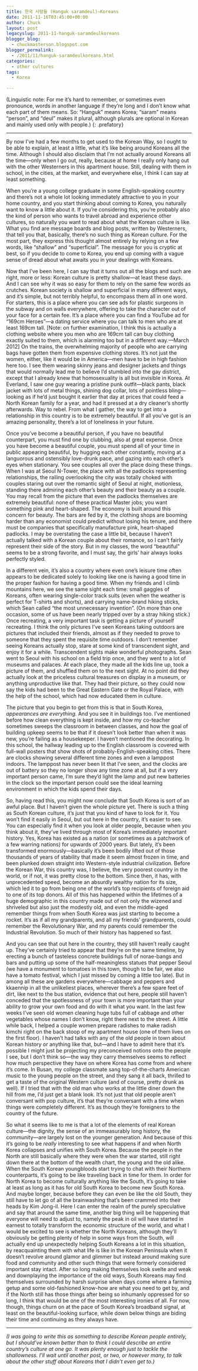 ```yaml
---
title: 한국 사람들 (Hanguk saramdeul)—Koreans
date: 2011-11-16T03:45:00+00:00
author: Chuck
layout: post
legacyslug: 2011-11-hanguk-saramdeulkoreans
blogger_blog:
  - chuckmasterson.blogspot.com
blogger_permalink:
  - /2011/11/hanguk-saramdeulkoreans.html
categories:
  - other cultures
tags:
  - Korea

---
```

(Linguistic note: For me it’s hard to remember, or sometimes even pronounce,
words in another language if they’re long and I don’t know what each part of
them means. So: “Hanguk” means Korea; “saram” means “person”, and “deul” makes
it plural, although plurals are optional in Korean and mainly used only with
people.) {: .prefatory}

* * *


By now I’ve had a few months to get used to the Korean Way, so I ought to be
able to explain, at least a little, what it’s like being around Koreans all the
time. Although I should also disclaim that I’m not actually around Koreans all
the time—only when I go out, really, because at home I really only hang out
with the other Westerners in this apartment house.  Still, dealing with them in
school, in the cities, at the market, and everywhere else, I think I can say at
least something.


When you’re a young college graduate in some English-speaking country and
there’s not a whole lot looking immediately attractive to you in your home
country, and you start thinking about coming to Korea, you naturally want to
know a little about it.  If you’re considering this, you’re probably also the
kind of person who wants to travel abroad and experience other cultures, so
naturally you want to read about what the Korean culture is like. What you find
are message boards and blog posts, written by Westerners, that tell you that,
basically, there’s no such thing as Korean culture. For the most part, they
express this thought almost entirely by relying on a few words, like “shallow”
and “superficial”. The message for you is cryptic at best, so if you decide to
come to Korea, you end up coming with a vague sense of dread about what awaits
you in your dealings with Koreans.


Now that I’ve been here, I can say that it turns out all the blogs and such are
right, more or less: Korean culture is pretty shallow—at least these days. And
I can see why it was so easy for them to rely on the same few words as
crutches. Korean society is shallow and superficial in many different ways, and
it’s simple, but not terribly helpful, to encompass them all in one word. For
starters, this is a place where you can see ads for plastic surgeons in the
subway and on walls everywhere, offering to take the character out of your face
for a certain fee. It’s a place where you can find a YouTube ad for “169cm
Heroes”—a dating service where you can talk to men who are at least 169cm tall.
[Note: on further examination, I think this is actually a clothing website
where you men who are 169cm tall can buy clothing exactly suited to them, which
is alarming too but in a different way.—March 2012] On the trains, the
overwhelming majority of people who are carrying bags have gotten them from
expensive clothing stores. It’s not just the women, either, like it would be in
America—men have to be in high fashion here too. I see them wearing skinny
jeans and designer jackets and things that would normally lead me to believe
I’d stumbled into the gay district, except that I already knew that
homosexuality is all but invisible in Korea. At Everland, I saw one guy wearing
a pristine punk outfit—black pants, black jacket with lots of metal things,
shining dog collar, lots of pointless bling—looking as if he’d just bought it
earlier that day at prices that could feed a North Korean family for a year,
and had it pressed at a dry cleaner’s shortly afterwards. Way to rebel. From
what I gather, the way to get into a relationship in this country is to be
extremely beautiful. If all you’ve got is an amazing personality, there’s a lot
of loneliness in your future.


Once you’ve become a beautiful person, if you have no beautiful counterpart,
you must find one by clubbing, also at great expense. Once you have become a
beautiful couple, you must spend all of your time in public appearing
beautiful, by hugging each other constantly, moving at a languorous and
ostensibly love-drunk pace, and gazing into each other’s eyes when stationary.
You see couples all over the place doing these things. When I was at Seoul
N-Tower, the place with all the padlocks representing relationships, the
railing overlooking the city was totally choked with couples staring out over
the romantic sight of Seoul at night, motionless, standing there admiring each
other’s beauty and their beauty as a couple. You may recall from the picture
that even the padlocks themselves are extremely beautiful: none of these
practical Master jobs; you want something pink and heart-shaped. The economy is
built around this concern for beauty. The bars are fed by it, the clothing
shops are booming harder than any economist could predict without losing his
tenure, and there must be companies that specifically manufacture pink,
heart-shaped padlocks. I may be overstating the case a little bit, because I
haven’t actually talked with a Korean couple about their romance, so I can’t
fairly represent their side of the story. But in my classes, the word
“beautiful” seems to be a strong favorite, and I must say, the girls’ hair
always looks perfectly styled.


In a different vein, it’s also a country where even one’s leisure time often
appears to be dedicated solely to looking like one is having a good time in the
proper fashion for having a good time. When my friends and I climb mountains
here, we see the same sight each time: small gaggles of Koreans, often wearing
single-color track suits (even when the weather is perfect for T-shirts and
shorts), and carrying name-brand hiking sticks, which Sean called “the most
unnecessary invention”. (On more than one occasion, some of us have been nearly
tripped over by a stray hiking stick.) Once recreating, a very important task
is getting a picture of yourself recreating. I think the only pictures I’ve
seen Koreans taking outdoors are pictures that included their friends, almost
as if they needed to prove to someone that they spent the requisite time
outdoors. I don’t remember seeing Koreans actually stop, stare at some kind of
transcendent sight, and enjoy it for a while.  Transcendent sights make
wonderful photographs. Sean went to Seoul with his school on a field trip once,
and they went to a lot of museums and palaces. At each place, they made all the
kids line up, took a picture of them, and shuffled them on to the next sight.
At no point did they actually look at the priceless cultural treasures on
display in a museum, or anything unproductive like that. They had their
picture, so they could now say the kids had been to the Great Eastern Gate or
the Royal Palace, with the help of the school, which had now educated them in
culture.


The picture that you begin to get from this is that in South Korea,
*appearances are everything.* And you see it in buildings too. I’ve mentioned
before how clean everything is kept inside, and how my co-teacher sometimes
sweeps the classroom in between classes, and how the goal of building upkeep
seems to be that if it doesn’t look better than when it was new, you’re failing
as a housekeeper. I haven’t mentioned the decorating. In this school, the
hallway leading up to the English classroom is covered with full-wall posters
that show shots of probably-English-speaking cities. There are clocks showing
several different time zones and even a lamppost indoors. The lamppost has
never been lit that I’ve seen, and the clocks are out of battery so they no
longer show any time zone at all, but if a very important person came, I’m sure
they’d light the lamp and put new batteries in the clock so the important
person could see the ideal learning environment in which the kids spend their
days.


So, having read this, you might now conclude that South Korea is sort of an
awful place. But I haven’t given the whole picture yet. There is such a thing
as South Korean culture, it’s just that you kind of have to look for it. You
won’t find it easily in Seoul, but out here in the country, it’s easier to see.
You can especially find it when you look at older people, because when you
think about it, they’ve lived through most of Korea’s immediately important
history. Yes, Korea has existed as a nation (or sometimes as a patchwork of a
few warring nations) for upwards of 2000 years. But lately, it’s been
transformed enormously—basically it’s been bodily lifted out of those thousands
of years of stability that made it seem almost frozen in time, and been plunked
down straight into Western-style industrial civilization. Before the Korean
War, this country was, I believe, the very poorest country in the world, or if
not, it was pretty close to the bottom. Since then, it has, with unprecedented
speed, become an absurdly wealthy nation for its size, which led it to go from
being one of the world’s top recipients of foreign aid to one of its top
donors. All of this has happened within the lifetimes of a huge demographic in
this country made out of not only the wizened and shriveled but also just the
modestly old, and even the middle-aged remember things from when South Korea
was just starting to become a rocket. It’s as if all my grandparents, and all
my friends’ grandparents, could remember the Revolutionary War, and my parents
could remember the Industrial Revolution. So much of their history has happened
so fast.


And you can see that out here in the country, they still haven’t really caught
up. They’ve certainly tried to appear that they’re on the same timeline, by
erecting a bunch of tasteless concrete buildings full of norae-bangs and bars
and putting up some of the half-meaningless statues that pepper Seoul (we have
a monument to tomatoes in this town, though to be fair, we also have a tomato
festival, which I just missed by coming a little too late). But in among all
these are gardens everywhere—cabbage and peppers and kkaennip in all the
unlikeliest places, wherever there’s a few spare feet of dirt, like next to the
bus station, evidence that out here, people still haven’t conceded that the
spotlessness of your town is more important than your ability to grow your own
food and do with it what you want. In the last few weeks I’ve seen old women
cleaning huge tubs full of cabbage and other vegetables whose names I don’t
know, right there next to the street. A little while back, I helped a couple
women prepare radishes to make radish kimchi right on the back stoop of my
apartment house (one of them lives on the first floor). I haven’t had talks
with any of the old people in town about Korean history or anything like that,
but—and I have to admit here that it’s possible I might just be projecting my
preconceived notions onto the people I see, but I don’t think so—the way they
carry themselves seems to reflect how much perspective they have on where Korea
has come from and where it’s come. In Busan, my college classmate sang
top-of-the-charts American music to the young people on the street, and they
sang it all back, thrilled to get a taste of the original Western culture (and
of course, pretty drunk as well). If I tried that with the old man who works at
the little diner down the hill from me, I’d just get a blank look. It’s not
just that old people aren’t conversant with pop culture, it’s that they’re
conversant with a time when things were completely different. It’s as though
they’re foreigners to the country of the future.


So what it seems like to me is that a lot of the elements of real Korean
culture—the dignity, the sense of an immeasurably long history, the
community—are largely lost on the younger generation. And because of this it’s
going to be *really* interesting to see what happens if and when North Korea
collapses and unifies with South Korea. Because the people in the North are
still basically where they were when the war started, still right down there at
the bottom of the wealth chart, the young and the old alike. When the South
Korean youngbloods start trying to chat with their Northern counterparts, it’s
going to be like traveling back in time for them. In order for North Korea to
become culturally anything like the South, it’s going to take at least as long
as it has for old South Korea to become new South Korea. And maybe longer,
because before they can even be like the old South, they still have to let go
of all the brainwashing that’s been crammed into their heads by Kim Jong-il.
Here I can enter the realm of the purely speculative and say that around the
same time, another big thing will be happening that everyone will need to
adjust to, namely the peak in oil will have started in earnest to totally
transform the economic structure of the world, and what I would be excited to
see is whether the North Koreans, although they’ll obviously be getting plenty
of help in some ways from the South, will actually end up unexpectedly helping
South Koreans a lot in this situation, by reacquainting them with what life is
like in the Korean Peninsula when it doesn’t revolve around glamor and glimmer
but instead around making sure food and community and other such things that
were formerly considered important stay intact. After so long making themselves
look svelte and weak and downplaying the importance of the old ways, South
Koreans may find themselves surrounded by harsh surprise when days come where a
farming getup and some old-fashioned know-how are what you need to get by, and
if the North still has those things after being so inhumanly oppressed for so
long, I think that would be one of the most interesting ironies of all. For
now, though, things churn on at the pace of South Korea’s broadband signal, at
least on the beautiful-looking surface, while down below things are biding
their time and continuing as they always have.


* * *

*(I was going to write this as something to describe Korean people entirely,
but I should’ve known better than to think I could describe an entire country’s
culture at one go. It was plenty enough just to tackle the shallowness. I’ll
wait until another post, or two, or however many, to talk about the other stuff
about Koreans that I didn’t even get to.)*

